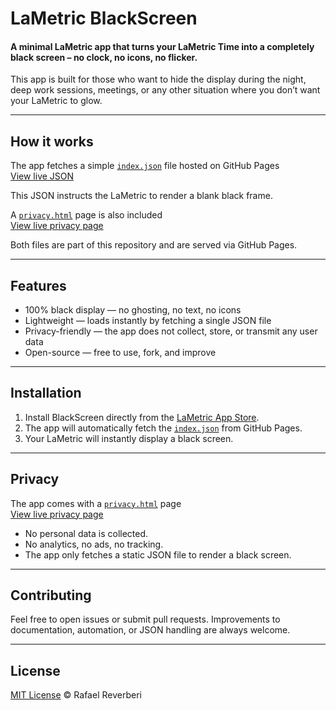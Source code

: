 # LaMetric BlackScreen

#### A minimal LaMetric app that turns your LaMetric Time into a completely black screen – no clock, no icons, no flicker.

This app is built for those who want to hide the display during the night, deep work sessions, meetings, or any other situation where you don’t want your LaMetric to glow.

---

## How it works

The app fetches a simple [`index.json`](./index.json) file hosted on GitHub Pages  
[View live JSON](https://rafaelreverberi.github.io/lametric-blackscreen-json/index.json)

This JSON instructs the LaMetric to render a blank black frame.

A [`privacy.html`](./privacy.html) page is also included  
[View live privacy page](https://rafaelreverberi.github.io/lametric-blackscreen-json/privacy.html)

Both files are part of this repository and are served via GitHub Pages.

---

## Features

- 100% black display — no ghosting, no text, no icons  
- Lightweight — loads instantly by fetching a single JSON file  
- Privacy-friendly — the app does not collect, store, or transmit any user data  
- Open-source — free to use, fork, and improve  

---

## Installation

1. Install BlackScreen directly from the [LaMetric App Store](https://apps.lametric.com/apps/blackscreen/15495).  
2. The app will automatically fetch the [`index.json`](./index.json) from GitHub Pages.  
3. Your LaMetric will instantly display a black screen.  

---

## Privacy

The app comes with a [`privacy.html`](./privacy.html) page  
[View live privacy page](https://rafaelreverberi.github.io/lametric-blackscreen-json/privacy.html)

- No personal data is collected.  
- No analytics, no ads, no tracking.  
- The app only fetches a static JSON file to render a black screen.  

---

## Contributing

Feel free to open issues or submit pull requests. Improvements to documentation, automation, or JSON handling are always welcome.

---

## License

[MIT License](./LICENSE.md) © Rafael Reverberi
